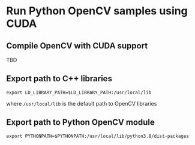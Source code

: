 # Run Python OpenCV samples using CUDA

## Compile OpenCV with CUDA support

TBD

## Export path to C++ libraries

```
export LD_LIBRARY_PATH=$LD_LIBRARY_PATH:/usr/local/lib
```

where `/usr/local/lib` is the default path to OpenCV libraries

## Export path to Python OpenCV module

```
export PYTHONPATH=$PYTHONPATH:/usr/local/lib/python3.8/dist-packages
```
